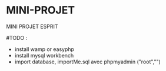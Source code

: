 # MINI-PROJET
MINI PROJET ESPRIT

#TODO : 
- install wamp or easyphp
- install mysql workbench 
- import database, importMe.sql avec phpmyadmin ("root","")

